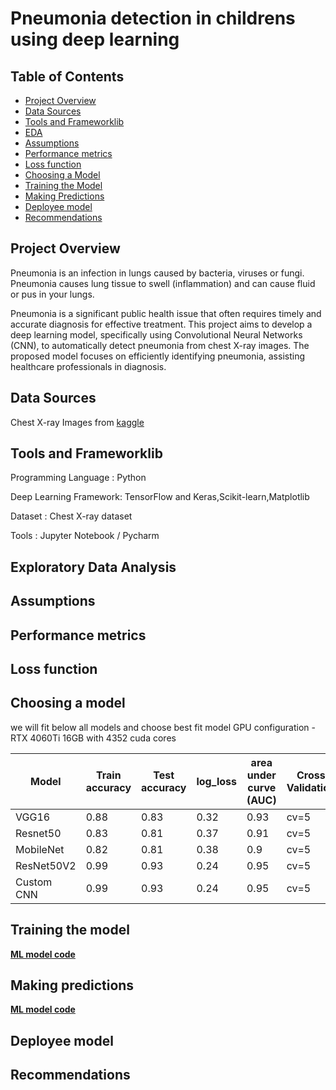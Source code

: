 # Pneumonia detection in childrens using deep learning

## Table of Contents
- [Project Overview](#project-overview)
- [Data Sources](#data-sources)
- [Tools and Frameworklib](#tools-and-frameworklib)
- [EDA](#exploratory-data-analysis)
- [Assumptions](#assumptions)
- [Performance metrics](#performance-metrics)
- [Loss function](#loss-function)
- [Choosing a Model](#choosing-a-model)
- [Training the Model](#training-the-model)
- [Making Predictions](#making-predictions)
- [Deployee model](#deployee-model)
- [Recommendations](#recommendations)

## Project Overview
  Pneumonia is an infection in lungs caused by bacteria, viruses or fungi. Pneumonia causes lung tissue to swell (inflammation) and can cause fluid or pus in your lungs. 
  
  Pneumonia is a significant public health issue that often requires timely and accurate diagnosis for effective treatment. This project aims to develop a deep learning model, specifically using Convolutional 
  Neural Networks (CNN), to automatically detect pneumonia from chest X-ray images. The proposed model focuses on efficiently identifying pneumonia, assisting healthcare professionals in diagnosis.

## Data Sources
   Chest X-ray Images from [kaggle](https://www.kaggle.com/datasets/paultimothymooney/chest-xray-pneumonia)

## Tools and Frameworklib

  Programming Language   : Python
  
  Deep Learning Framework: TensorFlow and Keras,Scikit-learn,Matplotlib
  
  Dataset                : Chest X-ray dataset
  
  Tools                  : Jupyter Notebook / Pycharm

## Exploratory Data Analysis

## Assumptions

## Performance metrics

## Loss function

## Choosing a model

we will fit below all models and choose best fit model
GPU configuration - RTX 4060Ti 16GB with 4352 cuda cores

Model                 | Train accuracy  | Test accuracy |   log_loss    |  area under curve (AUC)   |  Cross Validation  |  Hyperparameters   |
--------------------- | -------------   | ------------- | ------------- |   ---------------------   |  ----------------  | ----------------   | 
VGG16                 |   0.88          |   0.83        |   0.32        |       0.93                |    cv=5            |   K=6              |
Resnet50              |   0.83          |   0.81        |   0.37        |       0.91                |    cv=5            |   alpha : 0.001    |
MobileNet             |   0.82          |   0.81        |   0.38        |       0.9                 |    cv=5            |   alpha=1          |
ResNet50V2            |   0.99          |   0.93        |   0.24        |       0.95                |    cv=5            |   n_estimators=95  |
Custom CNN            |   0.99          |   0.93        |   0.24        |       0.95                |    cv=5            |   n_estimators=95  |


## Training the model
[**ML model code**](ML_Models.ipynb)

## Making predictions
[**ML model code**](ML_Models.ipynb)

## Deployee model

## Recommendations
